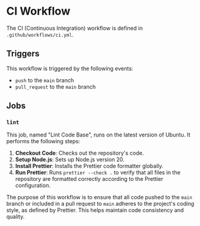 # CI Workflow

The CI (Continuous Integration) workflow is defined in `.github/workflows/ci.yml`.

## Triggers

This workflow is triggered by the following events:

- `push` to the `main` branch
- `pull_request` to the `main` branch

## Jobs

### `lint`

This job, named "Lint Code Base", runs on the latest version of Ubuntu. It performs the following steps:

1.  **Checkout Code**: Checks out the repository's code.
2.  **Setup Node.js**: Sets up Node.js version 20.
3.  **Install Prettier**: Installs the Prettier code formatter globally.
4.  **Run Prettier**: Runs `prettier --check .` to verify that all files in the repository are formatted correctly according to the Prettier configuration.

The purpose of this workflow is to ensure that all code pushed to the `main` branch or included in a pull request to `main` adheres to the project's coding style, as defined by Prettier. This helps maintain code consistency and quality.
